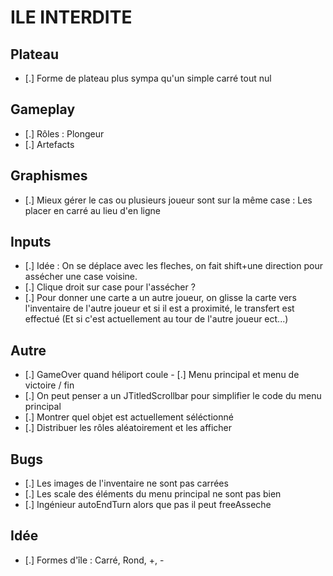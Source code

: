 # ILE INTERDITE

## Plateau

- [.] Forme de plateau plus sympa qu'un simple carré tout nul

## Gameplay

- [.] Rôles : Plongeur
- [.] Artefacts

## Graphismes

- [.] Mieux gérer le cas ou plusieurs joueur sont sur la même case : Les placer en carré au lieu d'en ligne

## Inputs

- [.] Idée : On se déplace avec les fleches, on fait shift+une direction pour assécher une case voisine.
- [.] Clique droit sur case pour l'assécher ?
- [.] Pour donner une carte a un autre joueur, on glisse la carte vers l'inventaire de l'autre joueur et si il est a proximité, le transfert est effectué (Et si c'est actuellement au tour de l'autre joueur ect...)

## Autre

- [.] GameOver quand héliport coule
- [.] Menu principal et menu de victoire / fin
- [.] On peut penser a un JTitledScrollbar pour simplifier le code du menu principal
- [.] Montrer quel objet est actuellement séléctionné
- [.] Distribuer les rôles aléatoirement et les afficher

## Bugs

- [.] Les images de l'inventaire ne sont pas carrées
- [.] Les scale des éléments du menu principal ne sont pas bien
- [.] Ingénieur autoEndTurn alors que pas il peut freeAsseche

## Idée

- [.] Formes d'île : Carré, Rond, +, -
